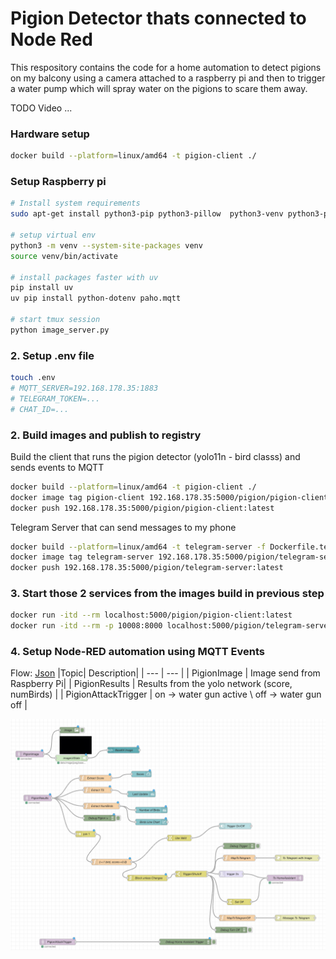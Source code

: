 # Pigion Detector thats connected to Node Red

This respository contains the code for a home automation to detect pigions on my balcony using a camera attached to a raspberry pi and then to trigger a water pump which will spray water on the pigions to scare them away.

TODO Video ...

### Hardware setup
```bash
docker build --platform=linux/amd64 -t pigion-client ./ 
```

### Setup Raspberry pi

```bash
# Install system requirements
sudo apt-get install python3-pip python3-pillow  python3-venv python3-picamera2 --no-install-recommends

# setup virtual env
python3 -m venv --system-site-packages venv
source venv/bin/activate

# install packages faster with uv
pip install uv
uv pip install python-dotenv paho.mqtt

# start tmux session
python image_server.py
```

###  2. Setup .env file

```bash
touch .env
# MQTT_SERVER=192.168.178.35:1883
# TELEGRAM_TOKEN=...
# CHAT_ID=...
```

###  2. Build images and publish to registry


Build the client that runs the pigion detector (yolo11n - bird classs) and sends events to MQTT
```bash
docker build --platform=linux/amd64 -t pigion-client ./ 
docker image tag pigion-client 192.168.178.35:5000/pigion/pigion-client:latest
docker push 192.168.178.35:5000/pigion/pigion-client:latest
```


Telegram Server that can send messages to my phone
```bash
docker build --platform=linux/amd64 -t telegram-server -f Dockerfile.telegram ./
docker image tag telegram-server 192.168.178.35:5000/pigion/telegram-server:latest
docker push 192.168.178.35:5000/pigion/telegram-server:latest
```

### 3. Start those 2 services from the images build in previous step

```bash
docker run -itd --rm localhost:5000/pigion/pigion-client:latest
docker run -itd --rm -p 10008:8000 localhost:5000/pigion/telegram-server:latest
```

### 4. Setup Node-RED automation using MQTT Events

Flow: [Json](flows.json)
|Topic| Description|
| --- | ---        |
| PigionImage   | Image send from Raspberry Pi|
| PigionResults | Results from the yolo network (score, numBirds) |
| PigionAttackTrigger | on -> water gun active \ off -> water gun off |

![NodeRed](node-red.jpg)

